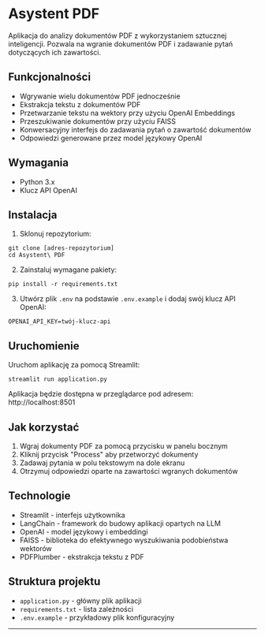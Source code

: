 # Asystent PDF

Aplikacja do analizy dokumentów PDF z wykorzystaniem sztucznej inteligencji. Pozwala na wgranie dokumentów PDF i zadawanie pytań dotyczących ich zawartości.

## Funkcjonalności

- Wgrywanie wielu dokumentów PDF jednocześnie
- Ekstrakcja tekstu z dokumentów PDF
- Przetwarzanie tekstu na wektory przy użyciu OpenAI Embeddings
- Przeszukiwanie dokumentów przy użyciu FAISS
- Konwersacyjny interfejs do zadawania pytań o zawartość dokumentów
- Odpowiedzi generowane przez model językowy OpenAI

## Wymagania

- Python 3.x
- Klucz API OpenAI

## Instalacja

1. Sklonuj repozytorium:

```
git clone [adres-repozytorium]
cd Asystent\ PDF
```

2. Zainstaluj wymagane pakiety:

```
pip install -r requirements.txt
```

3. Utwórz plik `.env` na podstawie `.env.example` i dodaj swój klucz API OpenAI:

```
OPENAI_API_KEY=twój-klucz-api
```

## Uruchomienie

Uruchom aplikację za pomocą Streamlit:

```
streamlit run application.py
```

Aplikacja będzie dostępna w przeglądarce pod adresem: http://localhost:8501

## Jak korzystać

1. Wgraj dokumenty PDF za pomocą przycisku w panelu bocznym
2. Kliknij przycisk "Process" aby przetworzyć dokumenty
3. Zadawaj pytania w polu tekstowym na dole ekranu
4. Otrzymuj odpowiedzi oparte na zawartości wgranych dokumentów

## Technologie

- Streamlit - interfejs użytkownika
- LangChain - framework do budowy aplikacji opartych na LLM
- OpenAI - model językowy i embeddingi
- FAISS - biblioteka do efektywnego wyszukiwania podobieństwa wektorów
- PDFPlumber - ekstrakcja tekstu z PDF

## Struktura projektu

- `application.py` - główny plik aplikacji
- `requirements.txt` - lista zależności
- `.env.example` - przykładowy plik konfiguracyjny

---

